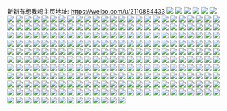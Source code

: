 新新有想我吗主页地址: https://weibo.com/u/2110884433 
![](https://wx4.sinaimg.cn/mw2000/7dd18a51ly1h9ciahryenj23402c0qv6.jpg) 
![](https://wx4.sinaimg.cn/mw2000/7dd18a51ly1h9ciaj9c9hj23402c04qq.jpg) 
![](https://wx4.sinaimg.cn/mw2000/7dd18a51ly1h9ciakg7waj23402c0kjm.jpg) 
![](https://wx4.sinaimg.cn/mw2000/7dd18a51ly1h97aw0b7iuj22c03401ky.jpg) 
![](https://wx4.sinaimg.cn/mw2000/7dd18a51ly1h97aw1br90j23402c04qp.jpg) 
![](https://wx4.sinaimg.cn/mw2000/7dd18a51ly1h97azcz9rvj20sy1fgdoz.jpg) 
![](https://wx4.sinaimg.cn/mw2000/7dd18a51ly1h97aw3luhej22c0340u0y.jpg) 
![](https://wx4.sinaimg.cn/mw2000/7dd18a51ly1h8dx7kmd01j22by2zjx6q.jpg) 
![](https://wx4.sinaimg.cn/mw2000/7dd18a51ly1h8dx7o3tafj23402c0qv6.jpg) 
![](https://wx4.sinaimg.cn/mw2000/7dd18a51ly1h8dx7roehcj22c0340npe.jpg) 
![](https://wx4.sinaimg.cn/mw2000/7dd18a51gy1h8afncm1q0j22802yohdw.jpg) 
![](https://wx4.sinaimg.cn/mw2000/7dd18a51gy1h8afmyztdrj20wi17cwsn.jpg) 
![](https://wx4.sinaimg.cn/mw2000/7dd18a51gy1h8afn13hcbj20wi17cqls.jpg) 
![](https://wx4.sinaimg.cn/mw2000/7dd18a51gy1h8afnevjnhj20zk1be4nr.jpg) 
![](https://wx4.sinaimg.cn/mw2000/7dd18a51gy1h8afnkblllj22bc3347wj.jpg) 
![](https://wx4.sinaimg.cn/mw2000/7dd18a51gy1h8afnrw4gcj22802yoe86.jpg) 
![](https://wx4.sinaimg.cn/mw2000/7dd18a51gy1h8afnuz49bj22c0340x6q.jpg) 
![](https://wx4.sinaimg.cn/mw2000/7dd18a51gy1h8afmwpf23j22c03407wi.jpg) 
![](https://wx4.sinaimg.cn/mw2000/7dd18a51gy1h8afnxyuh1j23402c0b2b.jpg) 
![](https://wx4.sinaimg.cn/mw2000/7dd18a51gy1h7z4c2fbomj22802yoe84.jpg) 
![](https://wx4.sinaimg.cn/mw2000/7dd18a51gy1h7z4by0l5nj20u01bh1e2.jpg) 
![](https://wx4.sinaimg.cn/mw2000/7dd18a51gy1h7z4c7qx8gj22161pie82.jpg) 
![](https://wx4.sinaimg.cn/mw2000/7dd18a51ly1h79hzuciavj20tv127wl5.jpg) 
![](https://wx4.sinaimg.cn/mw2000/7dd18a51ly1h6q0nvu4znj21ho1vbx6p.jpg) 
![](https://wx4.sinaimg.cn/mw2000/7dd18a51ly1h6c7p3ujdxj21ho1zkqv5.jpg) 
![](https://wx4.sinaimg.cn/mw2000/7dd18a51ly1h5zjabzeexj20sg1s0e81.jpg) 
![](https://wx4.sinaimg.cn/mw2000/7dd18a51ly1h5zjah5sh2j22802yoqi3.jpg) 
![](https://wx4.sinaimg.cn/mw2000/7dd18a51ly1h5nz86iie7j20u0140qee.jpg) 
![](https://wx4.sinaimg.cn/mw2000/7dd18a51ly1h5nz8566ojj22802yohdv.jpg) 
![](https://wx4.sinaimg.cn/mw2000/7dd18a51ly1h5nz86vmjej20tp137n74.jpg) 
![](https://wx4.sinaimg.cn/mw2000/7dd18a51ly1h5nz88jjmoj23402c0b2d.jpg) 
![](https://wx4.sinaimg.cn/mw2000/7dd18a51ly1h5nz8a59srj233w2bsx6r.jpg) 
![](https://wx4.sinaimg.cn/mw2000/7dd18a51ly1h5nz85z1tfj2306294u0x.jpg) 
![](https://wx4.sinaimg.cn/mw2000/7dd18a51ly1h5h575g1g5j20kd3404qp.jpg) 
![](https://wx4.sinaimg.cn/mw2000/7dd18a51ly1h5h573cgv1j20s0340kjl.jpg) 
![](https://wx4.sinaimg.cn/mw2000/7dd18a51ly1h5h579uyiyj20uk36l4qq.jpg) 
![](https://wx4.sinaimg.cn/mw2000/7dd18a51ly1h5h57b00t9j20u0140n8s.jpg) 
![](https://wx4.sinaimg.cn/mw2000/7dd18a51ly1h5h57bdo6rj213u0tun6f.jpg) 
![](https://wx4.sinaimg.cn/mw2000/7dd18a51ly1h539cytsjaj2334334hdx.jpg) 
![](https://wx4.sinaimg.cn/mw2000/7dd18a51ly1h539b8speqj215o15otpd.jpg) 
![](https://wx4.sinaimg.cn/mw2000/7dd18a51ly1h4z9ds3dgdj23402c0npf.jpg) 
![](https://wx4.sinaimg.cn/mw2000/7dd18a51ly1h4z9dkss8tj2340340b2a.jpg) 
![](https://wx4.sinaimg.cn/mw2000/7dd18a51ly1h4z9dfbbcqj21e01e07ts.jpg) 
![](https://wx4.sinaimg.cn/mw2000/7dd18a51ly1h4z9dakcgtj22xs2xs7wi.jpg) 
![](https://wx4.sinaimg.cn/mw2000/7dd18a51ly1h4z9dbgj1yj21e01e01kx.jpg) 
![](https://wx4.sinaimg.cn/mw2000/7dd18a51ly1h4pdydvmw5j21o0280k82.jpg) 
![](https://wx4.sinaimg.cn/mw2000/7dd18a51ly1h4pdycw409j21o02804f9.jpg) 
![](https://wx4.sinaimg.cn/mw2000/7dd18a51ly1h4pdyem22ij21o02804im.jpg) 
![](https://wx4.sinaimg.cn/mw2000/7dd18a51ly1h4pdyc6hs6j21o0280qjc.jpg) 
![](https://wx4.sinaimg.cn/mw2000/7dd18a51ly1h4kuluwo1rj22802yohdw.jpg) 
![](https://wx4.sinaimg.cn/mw2000/7dd18a51ly1h4kulwl1nyj20tz0tzajg.jpg) 
![](https://wx4.sinaimg.cn/mw2000/7dd18a51ly1h3v0fjkhqij20wa0yfndm.jpg) 
![](https://wx4.sinaimg.cn/mw2000/7dd18a51ly1h3v0fst1yej20tt0yrnma.jpg) 
![](https://wx4.sinaimg.cn/mw2000/7dd18a51ly1h3f0ou4wx2j23402bkhdu.jpg) 
![](https://wx4.sinaimg.cn/mw2000/7dd18a51ly1h3f0os4m1mj22c0340e82.jpg) 
![](https://wx4.sinaimg.cn/mw2000/7dd18a51ly1h3f0ovhaamj2340340npd.jpg) 
![](https://wx4.sinaimg.cn/mw2000/7dd18a51ly1h2gzc26705j20vc15sdti.jpg) 
![](https://wx4.sinaimg.cn/mw2000/7dd18a51ly1h2gzc1m6c9j20vc15salp.jpg) 
![](https://wx4.sinaimg.cn/mw2000/7dd18a51ly1h2gzc0v37uj20vc15saku.jpg) 
![](https://wx4.sinaimg.cn/mw2000/7dd18a51ly1h2f36bx7hcj20vc15sk7w.jpg) 
![](https://wx4.sinaimg.cn/mw2000/7dd18a51ly1h2f36batvwj20vc15sk80.jpg) 
![](https://wx4.sinaimg.cn/mw2000/7dd18a51ly1h2f36clykoj20vc15snec.jpg) 
![](https://wx4.sinaimg.cn/mw2000/7dd18a51ly1h2f36fb195j21o0280x6p.jpg) 
![](https://wx4.sinaimg.cn/mw2000/7dd18a51ly1h2f36dy2b2j21o0280npd.jpg) 
![](https://wx4.sinaimg.cn/mw2000/7dd18a51ly1h2f36a2xfej21o02801ky.jpg) 
![](https://wx4.sinaimg.cn/mw2000/7dd18a51ly1h1wsxezgb6j21zs2nqx6r.jpg) 
![](https://wx4.sinaimg.cn/mw2000/7dd18a51ly1h1t5ukoqrhj22801o04qr.jpg) 
![](https://wx4.sinaimg.cn/mw2000/7dd18a51ly1h1irowrt61j21o0280hdu.jpg) 
![](https://wx4.sinaimg.cn/mw2000/7dd18a51ly1h1burvp2b5j234m33vqv9.jpg) 
![](https://wx4.sinaimg.cn/mw2000/7dd18a51ly1h1bulgitslj21o0280x6p.jpg) 
![](https://wx4.sinaimg.cn/mw2000/7dd18a51ly1h13rxb1ne8j22yo2807wi.jpg) 
![](https://wx4.sinaimg.cn/mw2000/7dd18a51ly1h13rxkc7r4j22802yob2d.jpg) 
![](https://wx4.sinaimg.cn/mw2000/7dd18a51ly1h13rxfoqryj22802you10.jpg) 
![](https://wx4.sinaimg.cn/mw2000/7dd18a51ly1h0voimm2xqj20tr15o12e.jpg) 
![](https://wx4.sinaimg.cn/mw2000/7dd18a51ly1h0voip074nj21yc0wib29.jpg) 
![](https://wx4.sinaimg.cn/mw2000/7dd18a51ly1h0voirfmb6j21yc0wi7wh.jpg) 
![](https://wx4.sinaimg.cn/mw2000/7dd18a51ly1h0voilmkjtj21yc0wi7wh.jpg) 
![](https://wx4.sinaimg.cn/mw2000/7dd18a51ly1h0voitc3ovj21yc0winpd.jpg) 
![](https://wx4.sinaimg.cn/mw2000/7dd18a51ly1h0mcyd5ir0j22802yo1l0.jpg) 
![](https://wx4.sinaimg.cn/mw2000/7dd18a51ly1h0mcyk5ef4j22802yoqv7.jpg) 
![](https://wx4.sinaimg.cn/mw2000/7dd18a51ly1h0mcygx9tkj22802yoqv7.jpg) 
![](https://wx4.sinaimg.cn/mw2000/7dd18a51ly1h0mcyuk6y4j22802yo4qs.jpg) 
![](https://wx4.sinaimg.cn/mw2000/7dd18a51ly1h0mczkmmp9j22802yo1l0.jpg) 
![](https://wx4.sinaimg.cn/mw2000/7dd18a51ly1gzusxx2wrnj22802yox6r.jpg) 
![](https://wx4.sinaimg.cn/mw2000/7dd18a51ly1gzuswpsw10j22802yo1l0.jpg) 
![](https://wx4.sinaimg.cn/mw2000/7dd18a51ly1gzusvhh290j22802yoqv7.jpg) 
![](https://wx4.sinaimg.cn/mw2000/7dd18a51ly1gzusz8pcqbj22802yob2c.jpg) 
![](https://wx4.sinaimg.cn/mw2000/7dd18a51ly1gzusy0mrkej22802yo1l0.jpg) 
![](https://wx4.sinaimg.cn/mw2000/7dd18a51ly1h0luzm3t6aj21ba0zgtcv.jpg) 
![](https://wx4.sinaimg.cn/mw2000/7dd18a51ly1gzj9dwlonrj20wf0o5tef.jpg) 
![](https://wx4.sinaimg.cn/mw2000/7dd18a51ly1gzj9e2dikfj23402c0kjp.jpg) 
![](https://wx4.sinaimg.cn/mw2000/7dd18a51ly1gzj9nyvoo3j23402c0e84.jpg) 
![](https://wx4.sinaimg.cn/mw2000/7dd18a51ly1gzj9dz4lbsj22yr2yob2c.jpg) 
![](https://wx4.sinaimg.cn/mw2000/7dd18a51ly1gzj9e5ptldj22yo2801l0.jpg) 
![](https://wx4.sinaimg.cn/mw2000/7dd18a51ly1gz0hxcnyclj20zk0zkniq.jpg) 
![](https://wx4.sinaimg.cn/mw2000/7dd18a51ly1gyx6jkz8fxj20wi0wih10.jpg) 
![](https://wx4.sinaimg.cn/mw2000/7dd18a51ly1gyx6jpmyvzj22c02c0kjn.jpg) 
![](https://wx4.sinaimg.cn/mw2000/7dd18a51ly1gxxe5h5aszj20sg3vu4qq.jpg) 
![](https://wx4.sinaimg.cn/mw2000/7dd18a51ly1gxxe4wke5oj20r52m04qp.jpg) 
![](https://wx4.sinaimg.cn/mw2000/7dd18a51ly1gxxe5ojc54j20xc1vu7ux.jpg) 
![](https://wx4.sinaimg.cn/mw2000/7dd18a51ly1gxxe5mbhxdj22da35sqv6.jpg) 
![](https://wx4.sinaimg.cn/mw2000/7dd18a51ly1gxxe560wtfj22c02c0x6p.jpg) 
![](https://wx4.sinaimg.cn/mw2000/7dd18a51ly1gxxe5dt0u8j22de35shdw.jpg) 
![](https://wx4.sinaimg.cn/mw2000/7dd18a51ly1gxxe51nm0uj22dc35se83.jpg) 
![](https://wx4.sinaimg.cn/mw2000/7dd18a51ly1gxxe5nk4l5j215o1qihdt.jpg) 
![](https://wx4.sinaimg.cn/mw2000/7dd18a51ly1gxxe5rn1wlj20zk1bendj.jpg) 
![](https://wx4.sinaimg.cn/mw2000/7dd18a51ly1gwymwi6lc3j22802yob2c.jpg) 
![](https://wx4.sinaimg.cn/mw2000/7dd18a51ly1gwymu3n0kxj22c02rre82.jpg) 
![](https://wx4.sinaimg.cn/mw2000/7dd18a51ly1gwymuqebwzj22802yohdw.jpg) 
![](https://wx4.sinaimg.cn/mw2000/7dd18a51ly1gwkxie8l1gj22yl27xhdt.jpg) 
![](https://wx4.sinaimg.cn/mw2000/7dd18a51ly1gwkxi359d8j23402c0qv6.jpg) 
![](https://wx4.sinaimg.cn/mw2000/7dd18a51ly1gwkxiuglcpj22yv285npd.jpg) 
![](https://wx4.sinaimg.cn/mw2000/7dd18a51ly1gwga8826c5j23402c0e83.jpg) 
![](https://wx4.sinaimg.cn/mw2000/7dd18a51ly1gw2645vpvaj22802yoe84.jpg) 
![](https://wx4.sinaimg.cn/mw2000/7dd18a51ly1gw263u1rn6j20xc0xcdr8.jpg) 
![](https://wx4.sinaimg.cn/mw2000/7dd18a51ly1gw264cs4dwj22802yohdw.jpg) 
![](https://wx4.sinaimg.cn/mw2000/7dd18a51ly1gw263wxukej22802yo7wk.jpg) 
![](https://wx4.sinaimg.cn/mw2000/7dd18a51ly1gw263teempj2340340u10.jpg) 
![](https://wx4.sinaimg.cn/mw2000/7dd18a51ly1gw263zhfedj22802yohdw.jpg) 
![](https://wx4.sinaimg.cn/mw2000/7dd18a51ly1gvpl4cwncgj22802yob29.jpg) 
![](https://wx4.sinaimg.cn/mw2000/002iR3t7ly1gvpl72zdlcj62802you1002.jpg) 
![](https://wx4.sinaimg.cn/mw2000/002iR3t7ly1gvpl62fxufj62yo2yoe8302.jpg) 
![](https://wx4.sinaimg.cn/mw2000/7dd18a51ly1gv87vi3wnaj22c0340hdv.jpg) 
![](https://wx4.sinaimg.cn/mw2000/002iR3t7ly1gv87vjhbqgj623o2sw4qq02.jpg) 
![](https://wx4.sinaimg.cn/mw2000/002iR3t7ly1gv87vfyuoaj62c0340npe02.jpg) 
![](https://wx4.sinaimg.cn/mw2000/7dd18a51ly1gv87vnvk18j22802you0z.jpg) 
![](https://wx4.sinaimg.cn/mw2000/7dd18a51ly1gv87vljqv9j22c0340npf.jpg) 
![](https://wx4.sinaimg.cn/mw2000/002iR3t7ly1gv87vpathbj62802yohdw02.jpg) 
![](https://wx4.sinaimg.cn/mw2000/7dd18a51ly1gv87vqhnb9j21si2jenpd.jpg) 
![](https://wx4.sinaimg.cn/mw2000/002iR3t7ly1gv87vikzlbj60wi1yck0k02.jpg) 
![](https://wx4.sinaimg.cn/mw2000/002iR3t7ly1gut8hy2k4rj62c0340hdu02.jpg) 
![](https://wx4.sinaimg.cn/mw2000/002iR3t7ly1gut8htvhnkj62c0340b2a02.jpg) 
![](https://wx4.sinaimg.cn/mw2000/002iR3t7ly1gu1chh78z6j627g2xz4qp02.jpg) 
![](https://wx4.sinaimg.cn/mw2000/002iR3t7ly1gu1chicav9j628g2zbb2902.jpg) 
![](https://wx4.sinaimg.cn/mw2000/002iR3t7ly1gu1chjgc4vj62822yq7wh02.jpg) 
![](https://wx4.sinaimg.cn/mw2000/002iR3t7ly1gu1chkgy4dj628h2zbb2902.jpg) 
![](https://wx4.sinaimg.cn/mw2000/002iR3t7ly1gtqoqe9lklj62802804qr02.jpg) 
![](https://wx4.sinaimg.cn/mw2000/002iR3t7ly1gtqoqhrk2lj62802804qr02.jpg) 
![](https://wx4.sinaimg.cn/mw2000/002iR3t7ly1gtqoqb9q04j6280280u0y02.jpg) 
![](https://wx4.sinaimg.cn/mw2000/7dd18a51ly1gthtwxkydej22de35snpm.jpg) 
![](https://wx4.sinaimg.cn/mw2000/7dd18a51ly1gthtx286vwj22yo2yox6q.jpg) 
![](https://wx4.sinaimg.cn/mw2000/7dd18a51ly1gthtwa4tkxj20zk0zgtw6.jpg) 
![](https://wx4.sinaimg.cn/mw2000/7dd18a51ly1gszdh5amduj20xc0xc79j.jpg) 
![](https://wx4.sinaimg.cn/mw2000/7dd18a51ly1gszdh8nw59j22c0340kjo.jpg) 
![](https://wx4.sinaimg.cn/mw2000/7dd18a51ly1gszdh96g7nj20xc0xcafe.jpg) 
![](https://wx4.sinaimg.cn/mw2000/7dd18a51ly1gs9do2hm0fj22802yoqv7.jpg) 
![](https://wx4.sinaimg.cn/mw2000/7dd18a51ly1gs9doeay0qj2280280kjn.jpg) 
![](https://wx4.sinaimg.cn/mw2000/002iR3t7ly1gs9do80dxej630z30zkjn02.jpg) 
![](https://wx4.sinaimg.cn/mw2000/7dd18a51ly1gs9dnkqacgj22yo2you0z.jpg) 
![](https://wx4.sinaimg.cn/mw2000/7dd18a51ly1grsiz2pqnxj226g2wmhdu.jpg) 
![](https://wx4.sinaimg.cn/mw2000/7dd18a51ly1grsiy47b29j223b2whb29.jpg) 
![](https://wx4.sinaimg.cn/mw2000/7dd18a51ly1grsixwz1qej225v340npe.jpg) 
![](https://wx4.sinaimg.cn/mw2000/7dd18a51ly1grsixzpo8mj227q2ybb2a.jpg) 
![](https://wx4.sinaimg.cn/mw2000/002iR3t7ly1grsiz6sn2ij60rs57i1l002.jpg) 
![](https://wx4.sinaimg.cn/mw2000/7dd18a51ly1grsiy1oarkj227m2y51ky.jpg) 
![](https://wx4.sinaimg.cn/mw2000/7dd18a51ly1grsiz8x9agj22c02c0b2b.jpg) 
![](https://wx4.sinaimg.cn/mw2000/7dd18a51ly1gr9ws9ls4sj22c02c0qv5.jpg) 
![](https://wx4.sinaimg.cn/mw2000/7dd18a51ly1gqvuuzrlmij235s35snpo.jpg) 
![](https://wx4.sinaimg.cn/mw2000/7dd18a51ly1gqvuv2r0h3j21hc1hcqms.jpg) 
![](https://wx4.sinaimg.cn/mw2000/7dd18a51ly1gqvuvcl7ttj22bx2bx7wi.jpg) 
![](https://wx4.sinaimg.cn/mw2000/7dd18a51ly1gqvuvxcynxj23403404qs.jpg) 
![](https://wx4.sinaimg.cn/mw2000/7dd18a51ly1gqvuy3fdghj2340340heb.jpg) 
![](https://wx4.sinaimg.cn/mw2000/7dd18a51ly1gqvv02wnboj23402bzkjz.jpg) 
![](https://wx4.sinaimg.cn/mw2000/7dd18a51ly1gqvuui19nvj23402c0u18.jpg) 
![](https://wx4.sinaimg.cn/mw2000/7dd18a51ly1gqmw4pibf1j22c0340npd.jpg) 
![](https://wx4.sinaimg.cn/mw2000/7dd18a51ly1gqmw4r2dtlj22c0340apa.jpg) 
![](https://wx4.sinaimg.cn/mw2000/7dd18a51ly1gqmw4sjgr1j22c0340qv5.jpg) 
![](https://wx4.sinaimg.cn/mw2000/7dd18a51ly1gq4g5adsm5j22802yokjw.jpg) 
![](https://wx4.sinaimg.cn/mw2000/7dd18a51ly1gq4g68je13j21kw35s4qz.jpg) 
![](https://wx4.sinaimg.cn/mw2000/7dd18a51ly1gq4g5hkgz2j22802yob2l.jpg) 
![](https://wx4.sinaimg.cn/mw2000/7dd18a51ly1gq4g61qd8zj22802yohe3.jpg) 
![](https://wx4.sinaimg.cn/mw2000/7dd18a51ly1gq4g6bcaxej22c03407wk.jpg) 
![](https://wx4.sinaimg.cn/mw2000/7dd18a51ly1gq4g5r0q5gj22802yokjv.jpg) 
![](https://wx4.sinaimg.cn/mw2000/7dd18a51ly1gpkq78np0hj22802yoqvh.jpg) 
![](https://wx4.sinaimg.cn/mw2000/7dd18a51ly1gpkq738zb7j21be1bex6q.jpg) 
![](https://wx4.sinaimg.cn/mw2000/7dd18a51ly1gpkq74jx84j22802yokjq.jpg) 
![](https://wx4.sinaimg.cn/mw2000/7dd18a51ly1gpkq75kdn2j22c02c0e81.jpg) 
![](https://wx4.sinaimg.cn/mw2000/7dd18a51ly1gpkq72ckcuj21hc0u1gt2.jpg) 
![](https://wx4.sinaimg.cn/mw2000/7dd18a51ly1gozzf7jmg2j20v90nfgs7.jpg) 
![](https://wx4.sinaimg.cn/mw2000/7dd18a51ly1gozzf72y4rj213u0tu1k4.jpg) 
![](https://wx4.sinaimg.cn/mw2000/7dd18a51ly1gozzf7ukwmj20v90nfn3p.jpg) 
![](https://wx4.sinaimg.cn/mw2000/7dd18a51ly1go2folay8oj23402c0anx.jpg) 
![](https://wx4.sinaimg.cn/mw2000/7dd18a51ly1go2fou7sqtj22802yo7ws.jpg) 
![](https://wx4.sinaimg.cn/mw2000/7dd18a51ly1go2fomvnf3j22c03401kz.jpg) 
![](https://wx4.sinaimg.cn/mw2000/7dd18a51ly1go2foqupubj22802yo7wk.jpg) 
![](https://wx4.sinaimg.cn/mw2000/7dd18a51ly1go2fooht1xj22802yonpe.jpg) 
![](https://wx4.sinaimg.cn/mw2000/7dd18a51ly1go2fortu25j22802yo4qr.jpg) 
![](https://wx4.sinaimg.cn/mw2000/7dd18a51ly1gmxvug1s25j23402c0b2a.jpg) 
![](https://wx4.sinaimg.cn/mw2000/7dd18a51ly1gmxvumxwwcj23402c0x6s.jpg) 
![](https://wx4.sinaimg.cn/mw2000/7dd18a51ly1gmxvuhxgfwj23402c0e81.jpg) 
![](https://wx4.sinaimg.cn/mw2000/7dd18a51ly1gmxvuk3zzbj22802yo7ws.jpg) 
![](https://wx4.sinaimg.cn/mw2000/7dd18a51ly1gmxvueo1a4j2340340hdu.jpg) 
![](https://wx4.sinaimg.cn/mw2000/7dd18a51ly1gmxvul8q57j22802807wj.jpg) 
![](https://wx4.sinaimg.cn/mw2000/7dd18a51ly1gmxvupiwfhj2280280qv8.jpg) 
![](https://wx4.sinaimg.cn/mw2000/7dd18a51ly1gmxvuobohoj22c02c01l0.jpg) 
![](https://wx4.sinaimg.cn/mw2000/7dd18a51ly1gmxvuco75aj22802yo1l2.jpg) 
![](https://wx4.sinaimg.cn/mw2000/7dd18a51ly1gmxvudrht5j22bb333hdu.jpg) 
![](https://wx4.sinaimg.cn/mw2000/7dd18a51ly1gmd4m5z3pwj22c02c04qq.jpg) 
![](https://wx4.sinaimg.cn/mw2000/7dd18a51ly1gmd4m0uaysj22802yo7wo.jpg) 
![](https://wx4.sinaimg.cn/mw2000/7dd18a51ly1gmd4m72vhxj21400u0k4z.jpg) 
![](https://wx4.sinaimg.cn/mw2000/7dd18a51ly1gm7hjvw0evj22c02c0hdt.jpg) 
![](https://wx4.sinaimg.cn/mw2000/7dd18a51ly1gm7hjupnehj22c02c07wh.jpg) 
![](https://wx4.sinaimg.cn/mw2000/7dd18a51ly1glz9froem2j22c02c0u0x.jpg) 
![](https://wx4.sinaimg.cn/mw2000/7dd18a51ly1glg7q8ysolj22c02c0tyl.jpg) 
![](https://wx4.sinaimg.cn/mw2000/7dd18a51ly1gl2zue5dumj22802yohe4.jpg) 
![](https://wx4.sinaimg.cn/mw2000/7dd18a51ly1gl2ztn6rh9j234033yx6u.jpg) 
![](https://wx4.sinaimg.cn/mw2000/7dd18a51ly1gl2ztohs5wj22c0340qv5.jpg) 
![](https://wx4.sinaimg.cn/mw2000/7dd18a51ly1gl2ztfq5bcj22c02c04qr.jpg) 
![](https://wx4.sinaimg.cn/mw2000/7dd18a51ly1gkgqdkcsk9j21jk1jk7wh.jpg) 
![](https://wx4.sinaimg.cn/mw2000/7dd18a51ly1gkgqdiwpjmj23412by7wj.jpg) 
![](https://wx4.sinaimg.cn/mw2000/7dd18a51ly1gkgqdlouzoj22c02c0e82.jpg) 
![](https://wx4.sinaimg.cn/mw2000/7dd18a51ly1gkgqdng1bjj22c02c0npe.jpg) 
![](https://wx4.sinaimg.cn/mw2000/7dd18a51ly1gkgqe3j5qoj22c02c0kjo.jpg) 
![](https://wx4.sinaimg.cn/mw2000/7dd18a51ly1gkgqdqyf3vj22c02c01kz.jpg) 
![](https://wx4.sinaimg.cn/mw2000/7dd18a51ly1gk7le8gdxlj20st0sttdz.jpg) 
![](https://wx4.sinaimg.cn/mw2000/7dd18a51ly1gj8z0kl4znj21sc2ds7wn.jpg) 
![](https://wx4.sinaimg.cn/mw2000/7dd18a51ly1gj8yzjzp7wj23402c0x6r.jpg) 
![](https://wx4.sinaimg.cn/mw2000/7dd18a51ly1gj8z0u14kdj21sc2ds4qv.jpg) 
![](https://wx4.sinaimg.cn/mw2000/7dd18a51gy1gi7vs66qbgj22c02c11kz.jpg) 
![](https://wx4.sinaimg.cn/mw2000/7dd18a51gy1gi7vsms9egj21sc1scu0x.jpg) 
![](https://wx4.sinaimg.cn/mw2000/7dd18a51gy1gi7vt9z7bnj23402c0u0z.jpg) 
![](https://wx4.sinaimg.cn/mw2000/7dd18a51gy1gi7vsayc83j227i27w4qq.jpg) 
![](https://wx4.sinaimg.cn/mw2000/7dd18a51gy1gi7vsisvhvj21ei1eino4.jpg) 
![](https://wx4.sinaimg.cn/mw2000/7dd18a51gy1gi7vsgc04pj22c02cchdu.jpg) 
![](https://wx4.sinaimg.cn/mw2000/7dd18a51gy1gi7vsrrzxwj22c02c0b2a.jpg) 
![](https://wx4.sinaimg.cn/mw2000/7dd18a51gy1gi7vsw0galj22c02c0kjl.jpg) 
![](https://wx4.sinaimg.cn/mw2000/7dd18a51gy1gi7vu3cousj22c02c0x6q.jpg) 
![](https://wx4.sinaimg.cn/mw2000/7dd18a51gy1gi7vusfta9j20u00u0b29.jpg) 
![](https://wx4.sinaimg.cn/mw2000/7dd18a51gy1gi7vtouzdfj22c02c0b2a.jpg) 
![](https://wx4.sinaimg.cn/mw2000/7dd18a51gy1gi7vt22mpoj22c02c0npe.jpg) 
![](https://wx4.sinaimg.cn/mw2000/7dd18a51gy1gi7vtemry2j23402c0kjl.jpg) 
![](https://wx4.sinaimg.cn/mw2000/7dd18a51gy1gi7vtk45e6j22c02c07wi.jpg) 
![](https://wx4.sinaimg.cn/mw2000/7dd18a51gy1gi7vtx8gexj22c02c0b2a.jpg) 
![](https://wx4.sinaimg.cn/mw2000/7dd18a51gy1gi7vtskuerj22c02c0qv5.jpg) 
![](https://wx4.sinaimg.cn/mw2000/7dd18a51gy1ghwh5gxcvrj22c02c0x6q.jpg) 
![](https://wx4.sinaimg.cn/mw2000/7dd18a51gy1ghwh5izg2nj22c02c0x6q.jpg) 
![](https://wx4.sinaimg.cn/mw2000/7dd18a51gy1ghwh5ercyoj21sc2ds4qv.jpg) 
![](https://wx4.sinaimg.cn/mw2000/7dd18a51gy1ghwh5njs1lj21sc2ds7wo.jpg) 
![](https://wx4.sinaimg.cn/mw2000/7dd18a51gy1ghnas4c01dj22c02c0u0x.jpg) 
![](https://wx4.sinaimg.cn/mw2000/7dd18a51gy1ghnas5jqu6j22c02c0qv5.jpg) 
![](https://wx4.sinaimg.cn/mw2000/7dd18a51ly1ggu987ppvgj21sc2dse82.jpg) 
![](https://wx4.sinaimg.cn/mw2000/7dd18a51ly1gf2nxyd542j21sc2dskjm.jpg) 
![](https://wx4.sinaimg.cn/mw2000/7dd18a51ly1gez5mgmw1oj22c02c0x6p.jpg) 
![](https://wx4.sinaimg.cn/mw2000/7dd18a51ly1gec5olgg1sj21sc2dskjm.jpg) 
![](https://wx4.sinaimg.cn/mw2000/7dd18a51ly1gdtjs7evwyj22c02e4e82.jpg) 
![](https://wx4.sinaimg.cn/mw2000/7dd18a51ly1gdtjs8c1c0j22c0291npe.jpg) 
![](https://wx4.sinaimg.cn/mw2000/7dd18a51ly1gdj3o6m1hnj21ho21k1kx.jpg) 
![](https://wx4.sinaimg.cn/mw2000/7dd18a51ly1gdj3oda29lj21ho1zknpg.jpg) 
![](https://wx4.sinaimg.cn/mw2000/7dd18a51ly1gdj3oaur04j21sc2dshdz.jpg) 
![](https://wx4.sinaimg.cn/mw2000/7dd18a51ly1gdj3ojdflrj21sc2dsnpj.jpg) 
![](https://wx4.sinaimg.cn/mw2000/7dd18a51ly1gd8xpfsbwdj21o02801kx.jpg) 
![](https://wx4.sinaimg.cn/mw2000/7dd18a51ly1gd8xpkve99j21o0280e4c.jpg) 
![](https://wx4.sinaimg.cn/mw2000/7dd18a51ly1gcsnqm429mj21ju1ju1iw.jpg) 
![](https://wx4.sinaimg.cn/mw2000/7dd18a51ly1gckvhhjtjjj2280280kjn.jpg) 
![](https://wx4.sinaimg.cn/mw2000/7dd18a51ly1gbpnksoqf8j22bp2reb2a.jpg) 
![](https://wx4.sinaimg.cn/mw2000/7dd18a51ly1gbdyf0o813j24g01s0dyh.jpg) 
![](https://wx4.sinaimg.cn/mw2000/7dd18a51ly1gbdyf2owppj22yo16otnz.jpg) 
![](https://wx4.sinaimg.cn/mw2000/7dd18a51ly1gb83nclyyzj21sc2ds1l0.jpg) 
![](https://wx4.sinaimg.cn/mw2000/7dd18a51ly1gb83n9b71bj21sc2dsb2c.jpg) 
![](https://wx4.sinaimg.cn/mw2000/7dd18a51ly1gb6z2lb8dbj20v707mwfa.jpg) 
![](https://wx4.sinaimg.cn/mw2000/7dd18a51ly1gazsgzm7eaj21sc2dsnpk.jpg) 
![](https://wx4.sinaimg.cn/mw2000/7dd18a51ly1gazsgxl9hpj22802yohe4.jpg) 
![](https://wx4.sinaimg.cn/mw2000/7dd18a51ly1gazsh1v7n8j21sc2dsb2g.jpg) 
![](https://wx4.sinaimg.cn/mw2000/7dd18a51ly1gagvu6txz5j21sc2dsqv5.jpg) 
![](https://wx4.sinaimg.cn/mw2000/7dd18a51ly1gagvu7dj1sj21sc2dskjl.jpg) 
![](https://wx4.sinaimg.cn/mw2000/7dd18a51ly1g5fqjt6ls5j20zk1beh86.jpg) 
![](https://wx4.sinaimg.cn/mw2000/7dd18a51ly1g5fqjspkwdj20zk1bee2g.jpg) 
![](https://wx4.sinaimg.cn/mw2000/7dd18a51ly1g07fbagqloj20rs0kwjwy.jpg) 
![](https://wx4.sinaimg.cn/mw2000/7dd18a51ly1g07fbapo9cj20ow0hawi6.jpg) 
![](https://wx4.sinaimg.cn/mw2000/7dd18a51ly1gyzlz926z0j20zk1bfh0a.jpg) 
